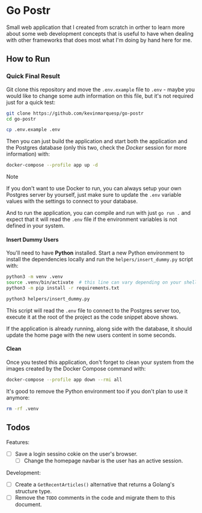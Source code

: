 # Go Postr

Small web application that I created from scratch in orther to learn more about
some web development concepts that is useful to have when dealing with other
frameworks that does most what I'm doing by hand here for me.

## How to Run

### Quick Final Result

Git clone this repository and move the `.env.example` file to `.env` - maybe
you would like to change some auth information on this file, but it's not
required just for a quick test:

```bash
git clone https://github.com/kevinmarquesp/go-postr
cd go-postr

cp .env.example .env
```

Then you can just build the application and start both the application and the
Postgres database (only this two, check the *Docker* session for more
information) with:

```bash
docker-compose --profile app up -d
```

> [!NOTE]
> If you don't want to use Docker to run, you can always setup your own
> Postgres server by yourself, just make sure to update the `.env` variable
> values with the settings to connect to your database.
>
> And to run the application, you can compile and run with just `go run .` and
> expect that it will read the `.env` file if the environment variables is not
> defined in your system.

#### Insert Dummy Users

You'll need to have **Python** installed. Start a new Python environment to
install the dependencies locally and run the `helpers/insert_dummy.py` script
with:

```bash
python3 -m venv .venv
source .venv/bin/activate  # this line can vary depending on your shell
python3 -m pip install -r requirements.txt

python3 helpers/insert_dummy.py
```

This script will read the `.env` file to connect to the Postgres server too,
execute it at the root of the project as the code snippet above shows.

If the application is already running, along side with the database, it should
update the home page with the new users content in some seconds.

#### Clean

Once you tested this application, don't forget to clean your system from the
images created by the Docker Compose command with:

```bash
docker-compose --profile app down --rmi all
```

It's good to remove the Python environment too if you don't plan to use it
anymore:

```bash
rm -rf .venv
```

## Todos

Features:
* [ ]   Save a login sessino cokie on the user's browser.
    * [ ]   Change the homepage navbar is the user has an active session.

Development:
* [ ]   Create a `GetRecentArticles()` alternative that returns a Golang's
        structure type.
* [ ]   Remove the `TODO` comments in the code and migrate them to this
        document.

